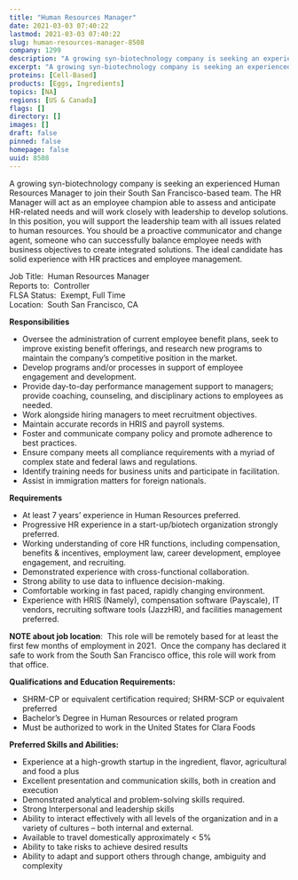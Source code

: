```yaml
---
title: "Human Resources Manager"
date: 2021-03-03 07:40:22
lastmod: 2021-03-03 07:40:22
slug: human-resources-manager-8508
company: 1299
description: "A growing syn-biotechnology company is seeking an experienced Human Resources Manager to join their South San Francisco-based team. The HR Manager will act as an employee champion able to assess and anticipate HR-related needs and will work closely with leadership to develop solutions. In this position, you will support the leadership team with all issues related to human resources. You should be a proactive communicator and change agent, someone who can successfully balance employee needs with business objectives to create integrated solutions."
excerpt: "A growing syn-biotechnology company is seeking an experienced Human Resources Manager to join their South San Francisco-based team. The HR Manager will act as an employee champion able to assess and anticipate HR-related needs and will work closely with leadership to develop solutions. In this position, you will support the leadership team with all issues related to human resources. You should be a proactive communicator and change agent, someone who can successfully balance employee needs with business objectives to create integrated solutions."
proteins: [Cell-Based]
products: [Eggs, Ingredients]
topics: [NA]
regions: [US & Canada]
flags: []
directory: []
images: []
draft: false
pinned: false
homepage: false
uuid: 8508
---
```

<p>A growing syn-biotechnology company is seeking an experienced Human Resources Manager to join their South San Francisco-based team. The HR Manager will act as an employee champion able to assess and anticipate HR-related needs and will work closely with leadership to develop solutions. In this position, you will support the leadership team with all issues related to human resources. You should be a proactive communicator and change agent, someone who can successfully balance employee needs with business objectives to create integrated solutions. The ideal candidate has solid experience with HR practices and employee management.</p>
<p>Job Title:  Human Resources Manager<br />
Reports to:  Controller<br />
FLSA Status:  Exempt, Full Time<br />
Location:  South San Francisco, CA</p>
<p><strong>Responsibilities</strong></p>
<ul>
<li>Oversee the administration of current employee benefit plans, seek to improve existing benefit offerings, and research new programs to maintain the company’s competitive position in the market.</li>
<li>Develop programs and/or processes in support of employee engagement and development.</li>
<li>Provide day-to-day performance management support to managers; provide coaching, counseling, and disciplinary actions to employees as needed.</li>
<li>Work alongside hiring managers to meet recruitment objectives.</li>
<li>Maintain accurate records in HRIS and payroll systems.</li>
<li>Foster and communicate company policy and promote adherence to best practices.</li>
<li>Ensure company meets all compliance requirements with a myriad of complex state and federal laws and regulations.</li>
<li>Identify training needs for business units and participate in facilitation.</li>
<li>Assist in immigration matters for foreign nationals.</li>
</ul>
<p><strong>Requirements</strong></p>
<ul>
<li>At least 7 years’ experience in Human Resources preferred.</li>
<li>Progressive HR experience in a start-up/biotech organization strongly preferred.</li>
<li>Working understanding of core HR functions, including compensation, benefits & incentives, employment law, career development, employee engagement, and recruiting.</li>
<li>Demonstrated experience with cross-functional collaboration.</li>
<li>Strong ability to use data to influence decision-making.</li>
<li>Comfortable working in fast paced, rapidly changing environment.</li>
<li>Experience with HRIS (Namely), compensation software (Payscale), IT vendors, recruiting software tools (JazzHR), and facilities management preferred.</li>
</ul>
<p><strong>NOTE about job location</strong>:  This role will be remotely based for at least the first few months of employment in 2021.  Once the company has declared it safe to work from the South San Francisco office, this role will work from that office.</p>
<p><strong>Qualifications and Education Requirements:</strong></p>
<ul>
<li>SHRM-CP or equivalent certification required; SHRM-SCP or equivalent preferred</li>
<li>Bachelor’s Degree in Human Resources or related program</li>
<li>Must be authorized to work in the United States for Clara Foods</li>
</ul>
<p><strong>Preferred Skills and Abilities:</strong></p>
<ul>
<li>Experience at a high-growth startup in the ingredient, flavor, agricultural and food a plus</li>
<li>Excellent presentation and communication skills, both in creation and execution</li>
<li>Demonstrated analytical and problem-solving skills required.</li>
<li>Strong Interpersonal and leadership skills</li>
<li>Ability to interact effectively with all levels of the organization and in a variety of cultures – both internal and external.</li>
<li>Available to travel domestically approximately &lt; 5%</li>
<li>Ability to take risks to achieve desired results</li>
<li>Ability to adapt and support others through change, ambiguity and complexity</li>
</ul>
